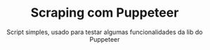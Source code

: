 # <h1 align="center"> Scraping com Puppeteer</h1>

<p align="center">Script simples, usado para testar algumas funcionalidades da lib do Puppeteer</p>
